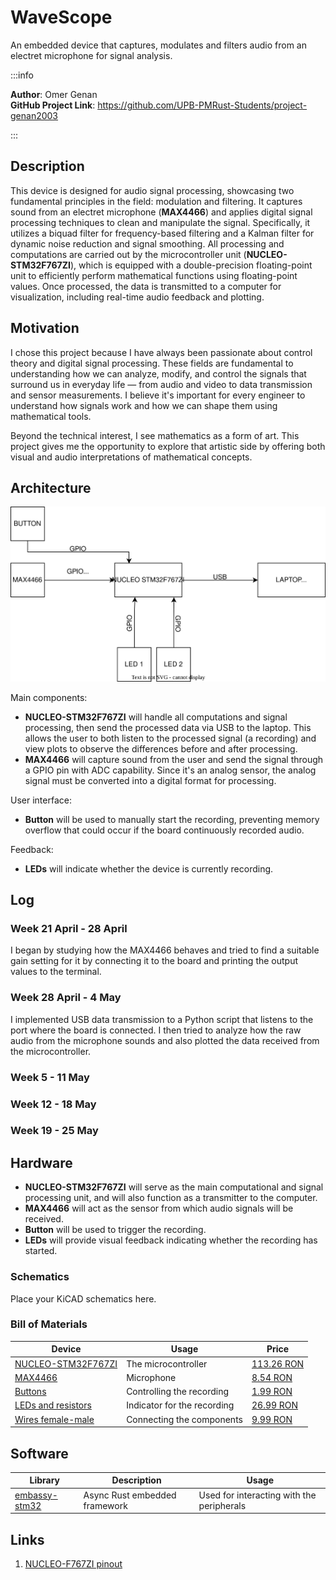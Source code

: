 # WaveScope
An embedded device that captures, modulates and filters audio from an electret microphone for signal analysis.

:::info 

**Author**: Omer Genan \
**GitHub Project Link**: https://github.com/UPB-PMRust-Students/project-genan2003

:::

## Description

This device is designed for audio signal processing, showcasing two fundamental principles in the field: modulation and filtering. It captures sound from an electret microphone (**MAX4466**) and applies digital signal processing techniques to clean and manipulate the signal. Specifically, it utilizes a biquad filter for frequency-based filtering and a Kalman filter for dynamic noise reduction and signal smoothing. All processing and computations are carried out by the microcontroller unit (**NUCLEO-STM32F767ZI**), which is equipped with a double-precision floating-point unit to efficiently perform mathematical functions using floating-point values. Once processed, the data is transmitted to a computer for visualization, including real-time audio feedback and plotting.

## Motivation

I chose this project because I have always been passionate about control theory and digital signal processing. These fields are fundamental to understanding how we can analyze, modify, and control the signals that surround us in everyday life — from audio and video to data transmission and sensor measurements. I believe it's important for every engineer to understand how signals work and how we can shape them using mathematical tools.

Beyond the technical interest, I see mathematics as a form of art. This project gives me the opportunity to explore that artistic side by offering both visual and audio interpretations of mathematical concepts.

## Architecture 

![Schematic Diagram](Diagram.svg)

Main components:
- **NUCLEO-STM32F767ZI** will handle all computations and signal processing, then send the processed data via USB to the laptop. This allows the user to both listen to the processed signal (a recording) and view plots to observe the differences before and after processing.
- **MAX4466** will capture sound from the user and send the signal through a GPIO pin with ADC capability. Since it's an analog sensor, the analog signal must be converted into a digital format for processing.

User interface:
- **Button** will be used to manually start the recording, preventing memory overflow that could occur if the board continuously recorded audio.

Feedback:
- **LEDs** will indicate whether the device is currently recording.



## Log

<!-- write your progress here every week -->

### Week 21 April - 28 April
I began by studying how the MAX4466 behaves and tried to find a suitable gain setting for it by connecting it to the board and printing the output values to the terminal.

### Week 28 April - 4 May
I implemented USB data transmission to a Python script that listens to the port where the board is connected. I then tried to analyze how the raw audio from the microphone sounds and also plotted the data received from the microcontroller.

### Week 5 - 11 May

### Week 12 - 18 May

### Week 19 - 25 May

## Hardware

- **NUCLEO-STM32F767ZI** will serve as the main computational and signal processing unit, and will also function as a transmitter to the computer.
- **MAX4466** will act as the sensor from which audio signals will be received. 
- **Button** will be used to trigger the recording.
- **LEDs** will provide visual feedback indicating whether the recording has started.

### Schematics

Place your KiCAD schematics here.

### Bill of Materials

<!-- Fill out this table with all the hardware components that you might need.

The format is 
```
| [Device](link://to/device) | This is used ... | [price](link://to/store) |

```

-->

| Device | Usage | Price |
|--------|--------|-------|
| [NUCLEO-STM32F767ZI](https://www.st.com/en/microcontrollers-microprocessors/stm32f7-series/documentation.html) | The microcontroller | [113.26 RON](https://ro.mouser.com/ProductDetail/STMicroelectronics/NUCLEO-F767ZI?qs=7UaJ5Mrpeu0%2F%252BMRranB3%2Fw%3D%3D) |
| [MAX4466](https://cdn-shop.adafruit.com/datasheets/MAX4465-MAX4469.pdf) | Microphone | [8.54 RON](https://sigmanortec.ro/modul-microfon-max4466-cu-amplificare-castig-reglabil-23-5vdc) |
| [Buttons](https://www.optimusdigital.ro/ro/butoane-i-comutatoare/1114-buton-cu-capac-rotund-rou.html) | Controlling the recording | [1.99 RON](https://www.optimusdigital.ro/ro/butoane-i-comutatoare/1114-buton-cu-capac-rotund-rou.html) |
| [LEDs and resistors](https://www.optimusdigital.ro/ro/kituri-optimus-digital/9517-set-de-led-uri-asortate-de-5-mm-si-3-mm-310-buc-cu-rezistoare-bonus.html?search_query=leduri&results=59) | Indicator for the recording | [26.99 RON](https://www.optimusdigital.ro/ro/kituri-optimus-digital/9517-set-de-led-uri-asortate-de-5-mm-si-3-mm-310-buc-cu-rezistoare-bonus.html?search_query=leduri&results=59) |
| [Wires female-male](https://www.optimusdigital.ro/ro/fire-fire-mufate/878-set-fire-mama-tata-40p-30-cm.html?search_query=fire&results=429) | Connecting the components | [9.99 RON](https://www.optimusdigital.ro/ro/fire-fire-mufate/878-set-fire-mama-tata-40p-30-cm.html?search_query=fire&results=429) |


## Software

| Library | Description | Usage |
|---------|-------------|-------|
| [embassy-stm32](https://github.com/embassy-rs/embassy) | Async Rust embedded framework | Used for interacting with the peripherals |

## Links

<!-- Add a few links that inspired you and that you think you will use for your project -->

1. [NUCLEO-F767ZI pinout](https://os.mbed.com/platforms/ST-Nucleo-F767ZI/)
